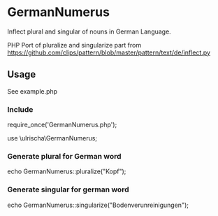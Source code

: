 # GermanNumerus
Inflect plural and singular of nouns in German Language.

PHP Port of pluralize and singularize part from https://github.com/clips/pattern/blob/master/pattern/text/de/inflect.py
## Usage
See example.php
### Include
require_once('GermanNumerus.php');

use \ulrischa\GermanNumerus;
### Generate plural for German word
echo GermanNumerus::pluralize("Kopf");
### Generate singular for german word
echo  GermanNumerus::singularize("Bodenverunreinigungen");


